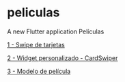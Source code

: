 # peliculas

A new Flutter application Películas

[1 - Swipe de tarjetas](../../tree/046756a4fe37e2d02f7d48ed7827bd06d9ef9b30/)

[2 -  Widget personalizado - CardSwiper](../../tree/cb8e49ca3a8c9d6438208a79fc70bde0629111af/)

[3 - Modelo de película](../../tree/5994d5af0b108a7d4e0222feedc90a31fb6e9afe/)

